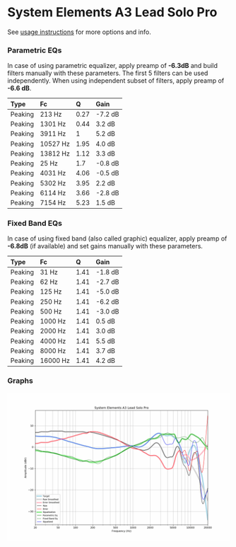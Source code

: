 # System Elements A3 Lead Solo Pro
See [usage instructions](https://github.com/jaakkopasanen/AutoEq#usage) for more options and info.

### Parametric EQs
In case of using parametric equalizer, apply preamp of **-6.3dB** and build filters manually
with these parameters. The first 5 filters can be used independently.
When using independent subset of filters, apply preamp of **-6.6 dB**.

| Type    | Fc       |    Q | Gain    |
|:--------|:---------|:-----|:--------|
| Peaking | 213 Hz   | 0.27 | -7.2 dB |
| Peaking | 1301 Hz  | 0.44 | 3.2 dB  |
| Peaking | 3911 Hz  | 1    | 5.2 dB  |
| Peaking | 10527 Hz | 1.95 | 4.0 dB  |
| Peaking | 13812 Hz | 1.12 | 3.3 dB  |
| Peaking | 25 Hz    | 1.7  | -0.8 dB |
| Peaking | 4031 Hz  | 4.06 | -0.5 dB |
| Peaking | 5302 Hz  | 3.95 | 2.2 dB  |
| Peaking | 6114 Hz  | 3.66 | -2.8 dB |
| Peaking | 7154 Hz  | 5.23 | 1.5 dB  |

### Fixed Band EQs
In case of using fixed band (also called graphic) equalizer, apply preamp of **-6.8dB**
(if available) and set gains manually with these parameters.

| Type    | Fc       |    Q | Gain    |
|:--------|:---------|:-----|:--------|
| Peaking | 31 Hz    | 1.41 | -1.8 dB |
| Peaking | 62 Hz    | 1.41 | -2.7 dB |
| Peaking | 125 Hz   | 1.41 | -5.0 dB |
| Peaking | 250 Hz   | 1.41 | -6.2 dB |
| Peaking | 500 Hz   | 1.41 | -3.0 dB |
| Peaking | 1000 Hz  | 1.41 | 0.5 dB  |
| Peaking | 2000 Hz  | 1.41 | 3.0 dB  |
| Peaking | 4000 Hz  | 1.41 | 5.5 dB  |
| Peaking | 8000 Hz  | 1.41 | 3.7 dB  |
| Peaking | 16000 Hz | 1.41 | 4.2 dB  |

### Graphs
![](./System%20Elements%20A3%20Lead%20Solo%20Pro.png)
